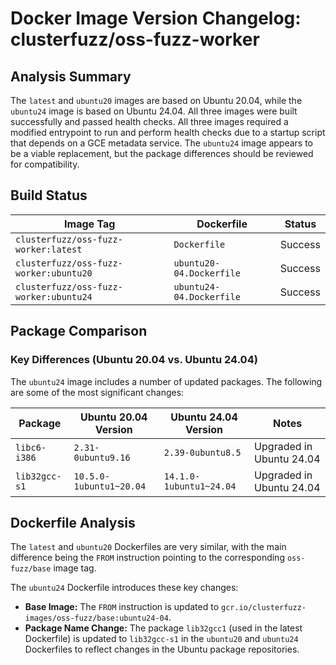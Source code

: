 # Docker Image Version Changelog: clusterfuzz/oss-fuzz-worker


## Analysis Summary

The `latest` and `ubuntu20` images are based on Ubuntu 20.04, while the `ubuntu24` image is based on Ubuntu 24.04. All three images were built successfully and passed health checks. All three images required a modified entrypoint to run and perform health checks due to a startup script that depends on a GCE metadata service. The `ubuntu24` image appears to be a viable replacement, but the package differences should be reviewed for compatibility.

## Build Status

| Image Tag                       | Dockerfile               | Status  |
| ------------------------------- | ------------------------ | ------- |
| `clusterfuzz/oss-fuzz-worker:latest`  | `Dockerfile`             | Success |
| `clusterfuzz/oss-fuzz-worker:ubuntu20`| `ubuntu20-04.Dockerfile` | Success |
| `clusterfuzz/oss-fuzz-worker:ubuntu24`| `ubuntu24-04.Dockerfile` | Success |

## Package Comparison

### Key Differences (Ubuntu 20.04 vs. Ubuntu 24.04)

The `ubuntu24` image includes a number of updated packages. The following are some of the most significant changes:

| Package                 | Ubuntu 20.04 Version | Ubuntu 24.04 Version | Notes                               |
| ----------------------- | -------------------- | -------------------- | ----------------------------------- |
| `libc6-i386`            | `2.31-0ubuntu9.16`   | `2.39-0ubuntu8.5`    | Upgraded in Ubuntu 24.04            |
| `lib32gcc-s1`           | `10.5.0-1ubuntu1~20.04` | `14.1.0-1ubuntu1~24.04` | Upgraded in Ubuntu 24.04            |

## Dockerfile Analysis

The `latest` and `ubuntu20` Dockerfiles are very similar, with the main difference being the `FROM` instruction pointing to the corresponding `oss-fuzz/base` image tag.

The `ubuntu24` Dockerfile introduces these key changes:
*   **Base Image:** The `FROM` instruction is updated to `gcr.io/clusterfuzz-images/oss-fuzz/base:ubuntu24-04`.
*   **Package Name Change:** The package `lib32gcc1` (used in the latest Dockerfile) is updated to `lib32gcc-s1` in the `ubuntu20` and `ubuntu24` Dockerfiles to reflect changes in the Ubuntu package repositories.
